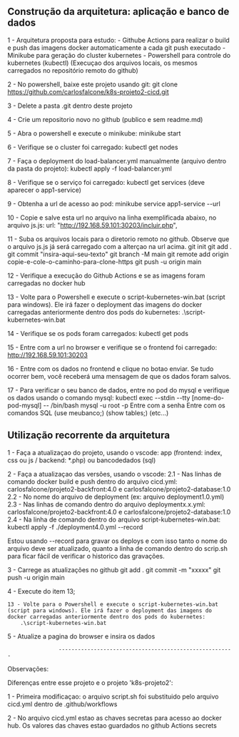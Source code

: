## Construção da arquitetura: aplicação e banco de dados

1 - Arquitetura proposta para estudo:
    - Githube Actions para realizar o build e push das imagens docker automaticamente a cada git push executado 
    - Minikube para geração do cluster kubernetes
    - Powershell para controle do kubernetes (kubectl) (Execuçao dos arquivos locais, os mesmos carregados no repositório remoto do github)

2 - No powershell, baixe este projeto usando git:
    git clone https://github.com/carlosfalcone/k8s-projeto2-cicd.git

3 - Delete a pasta .git dentro deste projeto

4 - Crie um repositorio novo no github (publico e sem readme.md)

5 - Abra o powershell e execute o minikube:
    minikube start

6 - Verifique se o cluster foi carregado:
    kubectl get nodes

7 - Faça o deployment do load-balancer.yml manualmente (arquivo dentro da pasta do projeto):
    kubectl apply -f load-balancer.yml

8 - Verifique se o serviço foi carregado:
    kubectl get services (deve aparecer o app1-service)

9 - Obtenha a url de acesso ao pod:
    minikube service app1-service --url

10 - Copie e salve esta url no arquivo na linha exemplificada abaixo, no arquivo js.js:
    url: "http://192.168.59.101:30203/incluir.php",

11 - Suba os arquivos locais para o diretorio remoto no github. Observe que o arquivo js.js já será carregado com a alterçao na url acima.
    git init
    git add .
    git commit "insira-aqui-seu-texto"
    git branch -M main
    git remote add origin copie-e-cole-o-caminho-para-clone-https
    git push -u origin main

12 - Verifique a execução do Github Actions e se as imagens foram carregadas no docker hub

13 - Volte para o Powershell e execute o script-kubernetes-win.bat (script para windows). Ele irá fazer o deployment das imagens do docker carregadas anteriormente dentro dos pods do kubernetes:
    .\script-kubernetes-win.bat

14 - Verifique se os pods foram carregados:
    kubectl get pods

15 - Entre com a url no browser e verifique se o frontend foi carregado:
    http://192.168.59.101:30203

16 - Entre com os dados no frontend e clique no botao enviar. Se tudo ocorrer bem, você receberá uma mensagem de que os dados foram salvos.

17 - Para verificar o seu banco de dados, entre no pod do mysql e verifique os dados usando o comando mysql:
    kubectl exec --stdin --tty  [nome-do-pod-mysql] -- /bin/bash
    mysql -u root -p
    Entre com a senha
    Entre com os comandos SQL (use meubanco;) (show tables;) (etc...)


## Utilização recorrente da arquitetura

1 - Faça a atualizaçao do projeto, usando o vscode: app (frontend: index, css ou js / backend: *.php) ou bancodedados (sql)

2 - Faça a atualizaçao das versões, usando o vscode:
2.1 - Nas linhas de comando docker build e push dentro do arquivo cicd.yml: carlosfalcone/projeto2-backfront:4.0 e carlosfalcone/projeto2-database:1.0
2.2 - No nome do arquivo de deployment (ex: arquivo deployment1.0.yml)
2.3 - Nas linhas de comando dentro do arquivo deploymentx.x.yml: carlosfalcone/projeto2-backfront:4.0 e carlosfalcone/projeto2-database:1.0
2.4 - Na linha de comando dentro do arquivo script-kubernetes-win.bat: kubectl apply -f ./deployment4.0.yml --record

Estou usando --record para gravar os deploys e com isso tanto o nome do arquivo deve ser atualizado, quanto a linha de comando dentro do scrip.sh para ficar fácil de verificar o historico das gravações.

3 - Carrege as atualizações no github
    git add .
    git commit -m "xxxxx"
    git push -u origin main

4 - Execute do item 13;

    13 - Volte para o Powershell e execute o script-kubernetes-win.bat (script para windows). Ele irá fazer o deployment das imagens do docker carregadas anteriormente dentro dos pods do kubernetes:
        .\script-kubernetes-win.bat

5 - Atualize a pagina do browser e insira os dados



                    -------------------------------------------------------
Observações:

Diferenças entre esse projeto e o projeto 'k8s-projeto2':

1 - Primeira modificaçao: o arquivo script.sh foi substituido pelo arquivo cicd.yml dentro de .github/workflows

2 - No arquivo cicd.yml estao as chaves secretas para acesso ao docker hub. Os valores das chaves estao guardados no github Actions secrets

